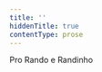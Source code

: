 ```yaml
---
title: ''
hiddenTitle: true
contentType: prose
---
```


<section>

Pro Rando e Randinho

</section>
